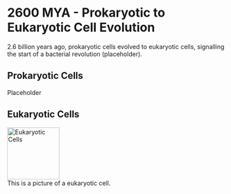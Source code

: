 <html>
<head>
  <title>Timeline Project</title>
  <meta name="viewport" content="width=device-width, initial-scale=1">
  <link href='style.css' rel='stylesheet'>
</head>
<body>
  <script src='script.js'></script>
  <h1>2600 MYA - Prokaryotic to Eukaryotic Cell Evolution
    </h1>2.6 billion years ago, prokaryotic cells evolved to eukaryotic cells, signalling the start of a bacterial revolution (placeholder).
      <p></p>
  <h2>Prokaryotic Cells</h2>
    <p>Placeholder</p>
  <h2>Eukaryotic Cells</h2>
  <img src="https://cdn.britannica.com/03/114903-050-502CFE8D/Cutaway-drawing-cell.jpg" alt="Eukaryotic Cells" width="120" height="120" class="pic">
  <figcaption>This is a picture of a eukaryotic cell.</figcaption>
</body>
</html>
